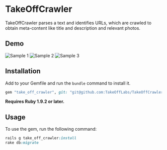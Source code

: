 # TakeOffCrawler

TakeOffCrawler parses a text and identifies URLs, which are crawled to obtain meta-content like title and description and relevant photos. 

## Demo
![Sample 1](http://f.cl.ly/items/3Y2A1A3r39330o1m1713/Screen%20Shot%202014-02-12%20at%2012.14.33%20PM.png)
![Sample 2](http://f.cl.ly/items/1F2o08033b3m3v432l2L/Screen%20Shot%202014-02-12%20at%2012.15.58%20PM.png)
![Sample 3](http://f.cl.ly/items/112U0x1N3S3F001D0H35/Screen%20Shot%202014-02-12%20at%2012.16.06%20PM.png)

## Installation

Add to your Gemfile and run the `bundle` command to install it.

 ```ruby
 gem "take_off_crawler", git: "git@github.com:TakeOffLabs/TakeOffCrawler.git"
 ```

**Requires Ruby 1.9.2 or later.**


## Usage

To use the gem, run the following command:

  ```ruby
  rails g take_off_crawler:install
  rake db:migrate
  ```

  
